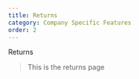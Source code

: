 ```yaml
---
title: Returns
category: Company Specific Features
order: 2
---
```


Returns

> This is the returns page
